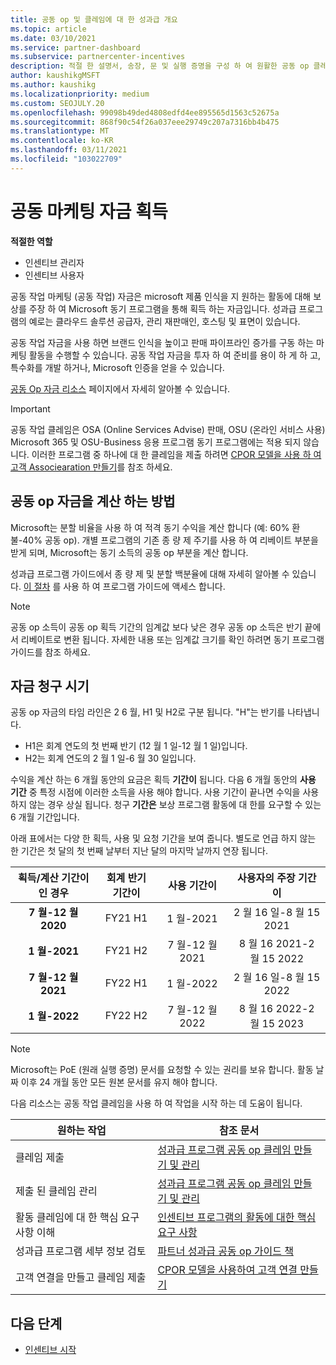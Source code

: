 ```yaml
---
title: 공동 op 및 클레임에 대 한 성과급 개요
ms.topic: article
ms.date: 03/10/2021
ms.service: partner-dashboard
ms.subservice: partnercenter-incentives
description: 적절 한 설명서, 송장, 문 및 실행 증명을 구성 하 여 원활한 공동 op 클레임을 전송 하는 방법을 알아봅니다.
author: kaushikgMSFT
ms.author: kaushikg
ms.localizationpriority: medium
ms.custom: SEOJULY.20
ms.openlocfilehash: 99098b49ded4808edfd4ee895565d1563c52675a
ms.sourcegitcommit: 868f90c54f26a037eee29749c207a7316bb4b475
ms.translationtype: MT
ms.contentlocale: ko-KR
ms.lasthandoff: 03/11/2021
ms.locfileid: "103022709"
---
```

# <a name="earn-cooperative-marketing-funds"></a>공동 마케팅 자금 획득

**적절한 역할**

- 인센티브 관리자
- 인센티브 사용자

공동 작업 마케팅 (공동 작업) 자금은 microsoft 제품 인식을 지 원하는 활동에 대해 보상를 주장 하 여 Microsoft 동기 프로그램을 통해 획득 하는 자금입니다. 성과급 프로그램의 예로는 클라우드 솔루션 공급자, 관리 재판매인, 호스팅 및 표면이 있습니다.

공동 작업 자금을 사용 하면 브랜드 인식을 높이고 판매 파이프라인 증가를 구동 하는 마케팅 활동을 수행할 수 있습니다. 공동 작업 자금을 투자 하 여 준비를 용이 하 게 하 고, 특수화를 개발 하거나, Microsoft 인증을 얻을 수 있습니다.

[공동 Op 자금 리소스](https://partner.microsoft.com/asset/collection/co-op-funds-resources#/) 페이지에서 자세히 알아볼 수 있습니다.

>[!Important]
>공동 작업 클레임은 OSA (Online Services Advise) 판매, OSU (온라인 서비스 사용) Microsoft 365 및 OSU-Business 응용 프로그램 동기 프로그램에는 적용 되지 않습니다. 이러한 프로그램 중 하나에 대 한 클레임을 제출 하려면 [CPOR 모델을 사용 하 여 고객 Associearation 만들기](submit-osa-claim.md)를 참조 하세요.

## <a name="how-co-op-funds-are-calculated"></a>공동 op 자금을 계산 하는 방법

Microsoft는 분할 비율을 사용 하 여 적격 동기 수익을 계산 합니다 (예: 60% 환불-40% 공동 op). 개별 프로그램의 기존 종 량 제 주기를 사용 하 여 리베이트 부분을 받게 되며, Microsoft는 동기 소득의 공동 op 부분을 계산 합니다.

성과급 프로그램 가이드에서 종 량 제 및 분할 백분율에 대해 자세히 알아볼 수 있습니다. [이 절차](incentives-determined-your-program-eligibility.md) 를 사용 하 여 프로그램 가이드에 액세스 합니다.

>[!NOTE]
>공동 op 소득이 공동 op 획득 기간의 임계값 보다 낮은 경우 공동 op 소득은 반기 끝에서 리베이트로 변환 됩니다. 자세한 내용 또는 임계값 크기를 확인 하려면 동기 프로그램 가이드를 참조 하세요.

## <a name="when-to-claim-your-funds"></a>자금 청구 시기

공동 op 자금의 타임 라인은 2 6 월, H1 및 H2로 구분 됩니다. "H"는 반기를 나타냅니다.

- H1은 회계 연도의 첫 번째 반기 (12 월 1 일-12 월 1 일)입니다.
- H2는 회계 연도의 2 월 1 일-6 월 30 일입니다.

수익을 계산 하는 6 개월 동안의 요금은 획득 **기간이** 됩니다. 다음 6 개월 동안의 **사용 기간** 중 특정 시점에 이러한 소득을 사용 해야 합니다. 사용 기간이 끝나면 수익을 사용 하지 않는 경우 상실 됩니다. 청구 **기간은** 보상 프로그램 활동에 대 한를 요구할 수 있는 6 개월 기간입니다.

아래 표에서는 다양 한 획득, 사용 및 요청 기간을 보여 줍니다. 별도로 언급 하지 않는 한 기간은 첫 달의 첫 번째 날부터 지난 달의 마지막 날까지 연장 됩니다.

|  획득/계산 기간이 인 경우  |회계 반기 기간이  |  사용 기간이  |  사용자의 주장 기간이  |
| :-----------: | :-----------: | :-----------: | :-----------: |
|**7 월-12 월 2020**| FY21 H1  |  1 월-2021  |  2 월 16 일-8 월 15 2021  |
|**1 월-2021** |  FY21 H2  |  7 월-12 월 2021  |  8 월 16 2021-2 월 15 2022  |
|**7 월-12 월 2021**|  FY22 H1  |  1 월-2022  |  2 월 16 일-8 월 15 2022  |
|**1 월-2022** |  FY22 H2  |  7 월-12 월 2022  |  8 월 16 2022-2 월 15 2023  |

>[!NOTE]
>Microsoft는 PoE (원래 실행 증명) 문서를 요청할 수 있는 권리를 보유 합니다. 활동 날짜 이후 24 개월 동안 모든 원본 문서를 유지 해야 합니다.

다음 리소스는 공동 작업 클레임을 사용 하 여 작업을 시작 하는 데 도움이 됩니다.

| 원하는 작업 | 참조 문서 |
| ------ | ----------- |
| 클레임 제출 |  [성과급 프로그램 공동 op 클레임 만들기 및 관리](create-incentives-claims.md)  |
| 제출 된 클레임 관리 | [성과급 프로그램 공동 op 클레임 만들기 및 관리](create-incentives-claims.md)    |
| 활동 클레임에 대 한 핵심 요구 사항 이해 | [인센티브 프로그램의 활동에 대한 핵심 요구 사항](core-requirements.md)   |
| 성과급 프로그램 세부 정보 검토 | [파트너 성과급 공동 op 가이드 책](https://assetsprod.microsoft.com/co-op-guidebook.pdf)  |
| 고객 연결을 만들고 클레임 제출 | [CPOR 모델을 사용하여 고객 연결 만들기](submit-osa-claim.md)   |

## <a name="next-steps"></a>다음 단계

- [인센티브 시작](incentives-get-started-intro.md)

